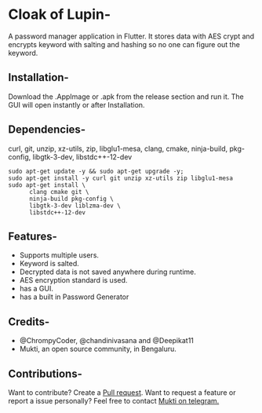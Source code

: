 # Cloak of Lupin-
A password manager application in Flutter. It stores data with AES crypt and encrypts keyword with salting and hashing so no one can figure out the keyword.

## Installation-
Download the .AppImage or .apk from the release section and run it.
The GUI will open instantly or after Installation.

## Dependencies-
curl, git, unzip, xz-utils, zip, libglu1-mesa, clang, cmake, ninja-build, pkg-config, libgtk-3-dev, libstdc++-12-dev
```
sudo apt-get update -y && sudo apt-get upgrade -y;
sudo apt-get install -y curl git unzip xz-utils zip libglu1-mesa
sudo apt-get install \
      clang cmake git \
      ninja-build pkg-config \
      libgtk-3-dev liblzma-dev \
      libstdc++-12-dev
```

## Features-
- Supports multiple users.
- Keyword is salted.
- Decrypted data is not saved anywhere during runtime.
- AES encryption standard is used.
- has a GUI.
- has a built in Password Generator

## Credits- 
- @ChrompyCoder, @chandinivasana and @Deepikat11
- Mukti, an open source community, in Bengaluru.

## Contributions-
Want to contribute? Create a [Pull request](https://github.com/Colluded-Projects/Cloak-of-lupin/pulls).
Want to request a feature or report a issue personally? Feel free to contact [Mukti on telegram.](https://t.me/+JYx6akEWSik2Yjc1)
